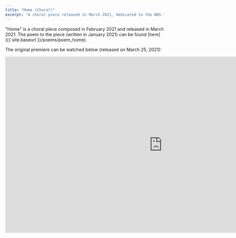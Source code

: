 ```yaml
---
title: "Home (Choral)"
excerpt: "A choral piece released in March 2021, dedicated to the NHS."
---
```


"Home" is a choral piece composed in February 2021 and released in March 2021. The poem to the piece (written in January 2021) can be found [here]({{ site.baseurl }}/poems/poem_home).

The original premiere can be watched below (released on March 25, 2021):

<iframe width="994" height="559" src="https://www.youtube.com/embed/dyVX0iN7_Xk" title="YouTube video player" frameborder="0" allow="encrypted-media" allowfullscreen></iframe>